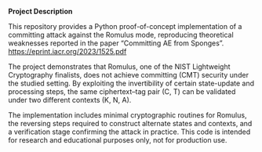**Project Description**

This repository provides a Python proof-of-concept implementation of a committing attack against the Romulus mode, reproducing theoretical weaknesses reported in the paper “Committing AE from Sponges”. 
https://eprint.iacr.org/2023/1525.pdf

The project demonstrates that Romulus, one of the NIST Lightweight Cryptography finalists, does not achieve committing (CMT) security under the studied setting. By exploiting the invertibility of certain 
state-update and processing steps, the same ciphertext–tag pair (C, T) can be validated under two different contexts (K, N, A).

The implementation includes minimal cryptographic routines for Romulus, the reversing steps required to construct alternate states and contexts, and a verification stage confirming the attack in practice. 
This code is intended for research and educational purposes only, not for production use.

